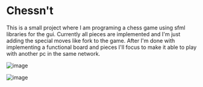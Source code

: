 # Chessn't

This is a small project where I am programing a chess game using sfml libraries for the gui.
Currently all pieces are implemented and I'm just adding the special moves like fork to the game.
After I'm done with implementing a functional board and pieces I'll focus to make it able to play with another pc in the same network. 

![image](https://github.com/user-attachments/assets/6719077f-f661-45ed-91d2-46b671479d74)

![image](https://github.com/user-attachments/assets/9bd8269c-73cb-41e3-a2b2-aa2e7283e719)
